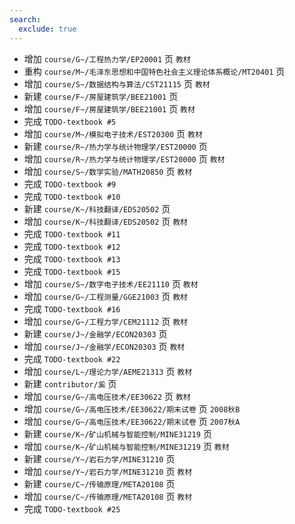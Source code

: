 ```yaml
---
search:
  exclude: true
---
```


- 增加 `course/G~/工程热力学/EP20001` 页 `教材`
- 重构 `course/M~/毛泽东思想和中国特色社会主义理论体系概论/MT20401` 页
- 增加 `course/S~/数据结构与算法/CST21115` 页 `教材`
- 新建 `course/F~/房屋建筑学/BEE21001` 页
- 增加 `course/F~/房屋建筑学/BEE21001` 页 `教材`
- 完成 `TODO-textbook #5`
- 增加 `course/M~/模拟电子技术/EST20300` 页 `教材`
- 新建 `course/R~/热力学与统计物理学/EST20000` 页
- 增加 `course/R~/热力学与统计物理学/EST20000` 页 `教材`
- 增加 `course/S~/数学实验/MATH20850` 页 `教材`
- 完成 `TODO-textbook #9`
- 完成 `TODO-textbook #10`
- 新建 `course/K~/科技翻译/EDS20502` 页
- 增加 `course/K~/科技翻译/EDS20502` 页 `教材`
- 完成 `TODO-textbook #11`
- 完成 `TODO-textbook #12`
- 完成 `TODO-textbook #13`
- 完成 `TODO-textbook #15`
- 增加 `course/S~/数字电子技术/EE21110` 页 `教材`
- 增加 `course/G~/工程测量/GGE21003` 页 `教材`
- 完成 `TODO-textbook #16`
- 增加 `course/G~/工程力学/CEM21112` 页 `教材`
- 新建 `course/J~/金融学/ECON20303` 页
- 增加 `course/J~/金融学/ECON20303` 页 `教材`
- 完成 `TODO-textbook #22`
- 增加 `course/L~/理论力学/AEME21313` 页 `教材`
- 新建 `contributor/奚` 页
- 增加 `course/G~/高电压技术/EE30622` 页 `教材`
- 增加 `course/G~/高电压技术/EE30622/期末试卷` 页 `2008秋B`
- 增加 `course/G~/高电压技术/EE30622/期末试卷` 页 `2007秋A`
- 新建 `course/K~/矿山机械与智能控制/MINE31219` 页
- 增加 `course/K~/矿山机械与智能控制/MINE31219` 页 `教材`
- 新建 `course/Y~/岩石力学/MINE31210` 页
- 增加 `course/Y~/岩石力学/MINE31210` 页 `教材`
- 新建 `course/C~/传输原理/META20108` 页
- 增加 `course/C~/传输原理/META20108` 页 `教材`
- 完成 `TODO-textbook #25`